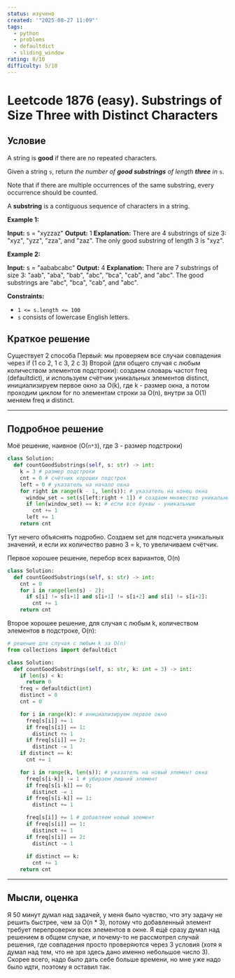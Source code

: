```yaml
---
status: изучено
created: '"2025-08-27 11:09"'
tags:
  - python
  - problems
  - defaultdict
  - sliding_window
rating: 8/10
difficulty: 5/10
---
```

# Leetcode 1876 (easy). Substrings of Size Three with Distinct Characters

## Условие

A string is **good** if there are no repeated characters.

Given a string `s`​​​​​, return _the number of **good substrings** of length **three** in_ `s`​​​​​​.

Note that if there are multiple occurrences of the same substring, every occurrence should be counted.

A **substring** is a contiguous sequence of characters in a string.

**Example 1:**

**Input:** s = "xyzzaz"
**Output:** 1
**Explanation:** There are 4 substrings of size 3: "xyz", "yzz", "zza", and "zaz". 
The only good substring of length 3 is "xyz".

**Example 2:**

**Input:** s = "aababcabc"
**Output:** 4
**Explanation:** There are 7 substrings of size 3: "aab", "aba", "bab", "abc", "bca", "cab", and "abc".
The good substrings are "abc", "bca", "cab", and "abc".

**Constraints:**

- `1 <= s.length <= 100`
- `s`​​​​​​ consists of lowercase English letters.

## Краткое решение

Существует 2 способа
Первый: мы проверяем все случаи совпадения через if (1 со 2, 1 с 3, 2 с 3)
Второй (для общего случая с любым количеством элементов подстроки): создаем словарь частот freq (defaultdict), и используем счётчик уникальных элементов distinct, инициализируем первое окно за O(k), где k - размер окна, а потом проходим циклом for по элементам строки за O(n), внутри за O(1) меняем freq и distinct.

---
## Подробное решение

Моё решение, наивное (O(`n*3`), где 3 - размер подстроки)

```python
class Solution:
  def countGoodSubstrings(self, s: str) -> int:
    k = 3 # размер подстроки
    cnt = 0 # счётчик хороших подстрок
    left = 0 # указатель на начало окна
    for right in range(k - 1, len(s)): # указатель на конец окна
      window_set = set(s[left:right + 1]) # создаем множество уникальных букв в подстроке
      if len(window_set) == k: # если все буквы - уникальные
        cnt += 1
      left += 1
    return cnt
```

Тут нечего объяснять подробно. Создаем set для подсчета уникальных значений, и если их количество равно 3 = k, то увеличиваем счётчик.

Первое хорошее решение, перебор всех вариантов, O(n)

```python
class Solution:
  def countGoodSubstrings(self, s: str) -> int:
    cnt = 0
    for i in range(len(s) - 2):
      if s[i] != s[i+1] and s[i+1] != s[i+2] and s[i] != s[i+2]:
        cnt += 1
    return cnt
```

Второе хорошее решение, для случая с любым k, количеством элементов в подстроке, O(n):

```python
# решение для случая с любым k за O(n)
from collections import defaultdict

class Solution:
  def countGoodSubstrings(self, s: str, k: int = 3) -> int:
    if len(s) < k:
      return 0
    freq = defaultdict(int)
    distinct = 0
    cnt = 0

    for i in range(k): # инициализируем первое окно
      freq[s[i]] += 1
      if freq[s[i]] == 1:
        distinct += 1
      if freq[s[i]] == 2:
        distinct -= 1
    if distinct == k: 
      cnt += 1

    for i in range(k, len(s)): # указатель на новый элемент окна
      freq[s[i-k]] -= 1 # убираем лишний элемент
      if freq[s[i-k]] == 0:
        distinct -= 1
      if freq[s[i-k]] == 1:
        distinct += 1

      freq[s[i]] += 1 # добавляем новый элемент
      if freq[s[i]] == 1:
        distinct += 1
      if freq[s[i]] == 2:
        distinct -= 1
      
      if distinct == k:
        cnt += 1
    return cnt
```


---
## Мысли, оценка

Я 50 минут думал над задачей, у меня было чувство, что эту задачу не решить быстрее, чем за O(n * 3), потому что добавленный элемент требует перепроверки всех элементов в окне. Я ещё сразу думал над решением в общем случае, и почему-то не рассмотрел случай решения, где совпадения просто проверяются через 3 условия (хотя я думал над тем, что не зря здесь дано именно небольшое число 3). Скорее всего, надо было дать себе больше времени, но мне уже надо было идти, поэтому я оставил так.